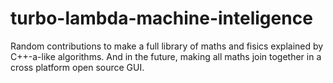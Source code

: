 # turbo-lambda-machine-inteligence
Random contributions to make a full library of maths and fisics explained by C++-a-like algorithms. And in the future, making all maths join together in a cross platform open source GUI.
